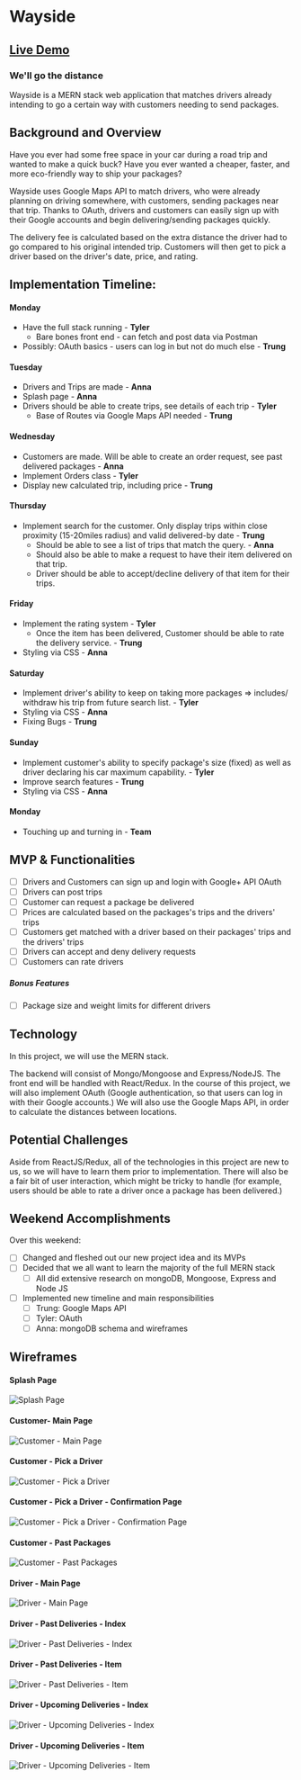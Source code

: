 
# Wayside

## [Live Demo](https://stark-ocean-27601.herokuapp.com/)

### We'll go the distance

Wayside is a MERN stack web application that matches drivers already intending to go a certain way with customers needing to send packages.

## Background and Overview

Have you ever had some free space in your car during a road trip and wanted to make a quick buck? Have you ever wanted a cheaper, faster, and more eco-friendly way to ship your packages?

Wayside uses Google Maps API to match drivers, who were already planning on driving somewhere, with customers, sending packages near that trip. Thanks to OAuth, drivers and customers can easily sign up with their Google accounts and begin delivering/sending packages quickly.

The delivery fee is calculated based on the extra distance the driver had to go compared to his original intended trip. Customers will then get to pick a driver based on the driver's date, price, and rating.

## Implementation Timeline:

#### Monday
* Have the full stack running - **Tyler**
    * Bare bones front end - can fetch and post data via Postman  
* Possibly: OAuth basics - users can log in but not do much else - **Trung**

#### Tuesday
* Drivers and Trips are made - **Anna**
* Splash page - **Anna**
* Drivers should be able to create trips, see details of each trip - **Tyler**
    * Base of Routes via Google Maps API needed  - **Trung**

#### Wednesday
* Customers are made. Will be able to create an order request, see past delivered packages - **Anna**
* Implement Orders class - **Tyler**
* Display new calculated trip, including price - **Trung**

#### Thursday

* Implement search for the customer. Only display trips within close proximity (15-20miles radius) and valid delivered-by date - **Trung**
    * Should be able to see a list of trips that match the query. - **Anna**
    * Should also be able to make a request to have their item delivered on that trip.
    * Driver should be able to accept/decline delivery of that item for their trips.

#### Friday
* Implement the rating system - **Tyler**
    * Once the item has been delivered, Customer should be able to rate the delivery service. - **Trung**
* Styling via CSS - **Anna**

#### Saturday
* Implement driver's ability to keep on taking more packages => includes/ withdraw his trip from future search list. - **Tyler**
* Styling via CSS - **Anna**
* Fixing Bugs - **Trung**

#### Sunday
* Implement customer's ability to specify package's size (fixed) as well as driver declaring his car maximum capability. - **Tyler**
* Improve search features - **Trung**
* Styling via CSS - **Anna**

#### Monday
* Touching up and turning in - **Team**

## MVP & Functionalities
- [ ] Drivers and Customers can sign up and login with Google+ API OAuth
- [ ] Drivers can post trips
- [ ] Customer can request a package be delivered
- [ ] Prices are calculated based on the packages's trips and the drivers' trips
- [ ] Customers get matched with a driver based on their packages' trips and the drivers' trips
- [ ] Drivers can accept and deny delivery requests
- [ ] Customers can rate drivers

##### Bonus Features
- [ ] Package size and weight limits for different drivers

## Technology

In this project, we will use the MERN stack.

The backend will consist of Mongo/Mongoose and Express/NodeJS. The front end will be handled with React/Redux. In the course of this project, we will also implement OAuth (Google authentication, so that users can log in with their Google accounts.) We will also use the Google Maps API, in order to calculate the distances between locations.

## Potential Challenges

Aside from ReactJS/Redux, all of the technologies in this project are new to us, so we will have to learn them prior to implementation. There will also be a fair bit of user interaction, which might be tricky to handle (for example, users should be able to rate a driver once a package has been delivered.)

## Weekend Accomplishments

Over this weekend:
- [ ] Changed and fleshed out our new project idea and its MVPs
- [ ] Decided that we all want to learn the majority of the full MERN stack
     - [ ] All did extensive research on mongoDB, Mongoose, Express and Node JS
- [ ] Implemented new timeline and main responsibilities
     - [ ] Trung: Google Maps API
     - [ ] Tyler: OAuth
     - [ ] Anna: mongoDB schema and wireframes

## Wireframes

#### Splash Page
![Splash Page](https://github.com/Tyler-Chi/FlexProject/blob/master/Wireframes/Splash%20Page.png?raw=true)

#### Customer- Main Page
![Customer - Main Page](https://github.com/Tyler-Chi/FlexProject/blob/master/Wireframes/Customer%20-%20Main%20Page.png)

#### Customer - Pick a Driver
![Customer - Pick a Driver](https://github.com/Tyler-Chi/FlexProject/blob/master/Wireframes/Customer%20-%20Pick%20a%20Driver%20.png)

#### Customer - Pick a Driver - Confirmation Page
![Customer - Pick a Driver - Confirmation Page](https://github.com/Tyler-Chi/FlexProject/blob/master/Wireframes/Customer%20-%20Pick%20a%20Driver%20-%20Confirmation%20Page.png)

#### Customer - Past Packages
![Customer - Past Packages](https://github.com/Tyler-Chi/FlexProject/blob/master/Wireframes/Customer%20-%20Past%20Packages.png)

#### Driver - Main Page
![Driver - Main Page](https://github.com/Tyler-Chi/FlexProject/blob/master/Wireframes/Driver%20-%20Main%20Page.png)

#### Driver - Past Deliveries - Index
![Driver - Past Deliveries - Index](https://github.com/Tyler-Chi/FlexProject/blob/master/Wireframes/Driver%20-%20Past%20Deliveries%20-%20Index.png)

#### Driver - Past Deliveries - Item
![Driver - Past Deliveries - Item](https://github.com/Tyler-Chi/FlexProject/blob/master/Wireframes/Driver%20-%20Past%20Deliveries%20-%20Item.png)

#### Driver - Upcoming Deliveries - Index
![Driver - Upcoming Deliveries - Index](https://github.com/Tyler-Chi/FlexProject/blob/master/Wireframes/Driver%20-%20Upcoming%20Deliveries%20-%20Index.png)

#### Driver - Upcoming Deliveries - Item
![Driver - Upcoming Deliveries - Item](https://github.com/Tyler-Chi/FlexProject/blob/master/Wireframes/Driver%20-%20Upcoming%20Deliveries%20-%20Item.png)
